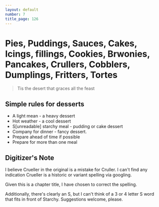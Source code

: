 ```yaml
---
layout: default
number: 7
title_page: 126
---
```


# Pies, Puddings, Sauces, Cakes, Icings, fillings, Cookies, Brwonies, Pancakes, Crullers, Cobblers, Dumplings, Fritters, Tortes

> Tis the desert that graces all the feast

## Simple rules for desserts
* A light mean - a heavy dessert
* Hot weather - a cool dessert
* S\[unreadable\] starchy meal - pudding or cake dessert
* Company for dinner - fancy dessert.
* Prepare ahead of time if possible
* Prepare for more than one meal

## Digitizer's Note
I believe Crueller in the original is a mistake for Cruller.  I can't find any indication Crueller is a historic or variant spelling via googling.

Given this is a chapter title, I have chosen to correct the spelling.

Additionally, there's clearly an S, but I can't think of a 3 or 4 letter S word that fits in front of Starchy.  Suggestions welcome, please.